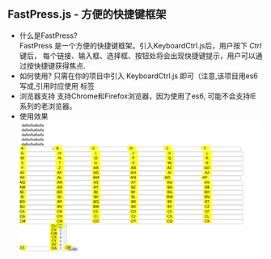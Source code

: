 ## FastPress.js - 方便的快捷键框架  
- 什么是FastPress?  
FastPress 是一个方便的快捷键框架。引入KeyboardCtrl.js后，用户按下 *Ctrl*键后，
每个链接、输入框、选择框、按钮处将会出现快捷键提示，用户可以通过按快捷键获得焦点.
- 如何使用?
只需在你的项目中引入 KeyboardCtrl.js 即可（注意,该项目用es6写成,引用时应使用 <script type="module" src='../js/KeyboardCtrl.js'></script> 标签
- 浏览器支持
支持Chrome和Firefox浏览器，因为使用了es6, 可能不会支持IE系列的老浏览器。
- 使用效果
![](https://raw.githubusercontent.com/BugsChan/FastPress.js/master/img/screenshot.png)
